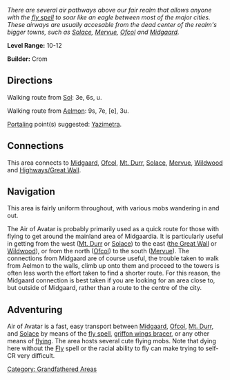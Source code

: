 *There are several air pathways above our fair realm that allows anyone
with the [fly spell](Fly "wikilink") to soar like an eagle between most
of the major cities. These airways are usually accesable from the dead
center of the realm's bigger towns, such as
[Solace](:Category:_Town_Of_Solace "wikilink"),
[Mervue](:Category:_Mervue "wikilink"),
[Ofcol](:Category:_Ofcol "wikilink") and
[Midgaard](:Category:_Midgaard "wikilink").*

**Level Range:** 10-12

**Builder:** Crom

## Directions

Walking route from [Sol](Sol "wikilink"): 3e, 6s, u.

Walking route from [Aelmon](Aelmon "wikilink"): 9s, 7e, \[e\], 3u.

[Portaling](Portal "wikilink") point(s) suggested:
[Yazimetra](Yazimetra "wikilink").

## Connections

This area connects to [Midgaard](:Category:_Midgaard "wikilink"),
[Ofcol](:Category:_Ofcol "wikilink"), [Mt.
Durr](:Category:_Mt_Durr "wikilink"),
[Solace](:Category:_Town_Of_Solace "wikilink"),
[Mervue](:Category:_Mervue "wikilink"),
[Wildwood](:Category:_Wildwood "wikilink") and [Highways/Great
Wall](:Category:_Highways/Great_Wall "wikilink").

## Navigation

This area is fairly uniform throughout, with various mobs wandering in
and out.

The Air of Avatar is probably primarily used as a quick route for those
with flying to get around the mainland area of Midgaardia. It is
particularly useful in getting from the west ([Mt.
Durr](:Category:_Mt_Durr "wikilink") or
[Solace](:Category:_Town_Of_Solace "wikilink")) to the east ([the Great
Wall](:Category:_Highways/Great_Wall "wikilink") or
[Wildwood](:Category:_Wildwood "wikilink")), or from the north
([Ofcol](:Category:_Ofcol "wikilink")) to the south
([Mervue](:Category:_Mervue "wikilink")). The connections from Midgaard
are of course useful, the trouble taken to walk from Aelmon to the
walls, climb up onto them and proceed to the towers is often less worth
the effort taken to find a shorter route. For this reason, the Midgaard
connection is best taken if you are looking for an area close to, but
outside of Midgaard, rather than a route to the centre of the city.

## Adventuring

Air of Avatar is a fast, easy transport between
[Midgaard](:Category:_Midgaard "wikilink"),
[Ofcol](:Category:_Ofcol "wikilink"), [Mt.
Durr](:Category:_Mt_Durr "wikilink"), and
[Solace](:Category:_Town_Of_Solace "wikilink") by means of the [fly
spell](Fly "wikilink"), [griffon wings
bracer](Griffon_Wings_Bracer "wikilink"), or any other means of
[flying](Flying_Flag "wikilink"). The area hosts several cute flying
mobs. Note that dying here without the [Fly](Fly "wikilink") spell or
the racial ability to fly can make trying to self-CR very difficult.

[Category: Grandfathered
Areas](Category:_Grandfathered_Areas "wikilink")
